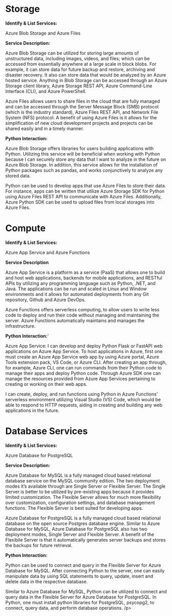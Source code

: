 # **Storage** 

**Identify & List Services:**

Azure Blob Storage and Azure Files


**Service Description:**
<p> Azure Blob Storage can be utilized for storing large amounts of unstructured data, including images, videos, and files; which can be accessed from essentially anywhere at a large scale in block blobs. For example, it can store data for future backup and restore, archiving and disaster recovery. It also can store data that would be analyzed by an Azure hosted service. Anything in Blob Storage can be accessed through an Azure Storage client library, Azure Storage REST API, Azure Command-Line Interface (CLI), and Azure PowerShell. </p>
<p>Azure Files allows users to share files in the cloud that are fully managed and can be accessed through the Server Message Block (SMB) protocol (which is the industry standard), Azure Files REST API, and Network File System (NFS) protocol. A benefit of using Azure Files is it allows for the simplification of new cloud development projects and projects can be shared easily and in a timely manner.</p>

**Python Interaction:** 
<p>Azure Blob Storage offers libraries for users building applications with Python. Utilizing this service will be beneficial when working with Python because I can securely store any data that I want to analyze in the future on Azure Blob Storage. In addition, this service allows for the installation of Python packages such as pandas, and works conjunctively to analyze any stored data. </p>
<p>Python can be used to develop apps that use Azure Files to store their data. For instance, apps can be written that utilize Azure Storage SDK for Python using Azure Files REST API to communicate with Azure Files. Additionally, Azure Python SDK can be used to upload files from local storages into Azure Files. </p>

# **Compute**

**Identify & List Services:**

Azure App Service and Azure Functions

**Service Description** 
<p>Azure App Service is a platform as a service (PaaS) that allows one to build and host web applications, backends for mobile applications, and RESTful APIs by utilizing any programming language such as Python, .NET, and Java. The applications can be run and scaled in Linux and Window environments and it allows for automated deployments from any Git repository, Github and Azure DevOps. </p>
<p>Azure Functions offers serverless computing, to allow users to write less code to deploy and run their code without managing and maintaining the server. Azure Functions automatically maintains and manages the infrastructure. </p>

**Python Interaction:**'
<p>Azure App Service: I can develop and deploy Python Flask or FastAPI web applications on Azure App Service. To host applications in Azure, first one must create an Azure App Service web app by using Azure portal, Azure Tools extension pack, VS Code, or Azure CLI. After creating an app through, for example, Azure CLI, one can run commands from their Python code to manage their apps and deploy Python code. Through Azure SDK one can manage the resources provided from Azure App Services pertaining to creating or working on their web apps. </p>
<p>I can create, deploy, and run functions using Python in Azure Functions’ serverless environment utilizing Visual Studio (VS) Code, which would be able to respond to HTTP requests, aiding in creating and building any web applications in the future. </p>

# Database Services

**Identify & List Services:**

Azure Database for PostgreSQL

**Service Description:**
<p>Azure Database for MySQL is a fully managed cloud based relational database service on the MySQL community edition. The two deployment modes it’s available through are Single Server or Flexible Server. The Single Server is better to be utilized by pre-existing apps because it provides limited customization. The Flexible Server allows for much more flexibility over customization, configuration settings, and database management functions. The Flexible Server is best suited for developing apps. </p>
<p>Azure Database for PostgreSQL is a fully managed cloud based relational database on the open source Postgres database engine. Similar to Azure Database for MySQL, Azure Database for PostgreSQL also has two deployment modes, Single Server and Flexible Server. A benefit of the Flexibile Server is that it automatically generates server backups and stores the backups for future retrieval. </p>

**Python Interaction:**
<p>Python can be used to connect and query in the Flexible Server for Azure Database for MySQL. After connecting Python to the server, one can easily manipulate data by using SQL statements to query, update, insert and delete data in the respective database. </p>
<p>Similar to Azure Database for MySQL, Python can be utilized to connect and query data in the Flexible Server for Azure Database for PostgreSQL. In Python, one must install python libraries for PostgreSQL, psycopg2, to connect, query data, and perform database operations. /p>
